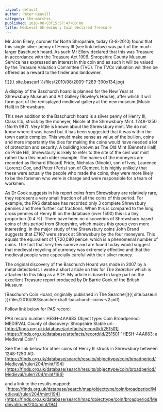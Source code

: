 ```yaml
---
layout: default
author: Peter Reavill
category: the-marches
published: 2010-08-03T15:37:47+00:00
title: Medieval Shrewsbury Coin Declared Treasure
---
```


Mr John Ellery, coroner for North Shropshire, today (3-8-2010) found that this single silver penny of Henry III (see link below) was part of the much larger Baschurch hoard. As such Mr Ellery declared that this was Treasure in accordance with the Treasure Act 1996. Shropshire County Museum Service has expressed an interest in this coin and as such it will be valued by the Treasure Valuation Committee (TVC). The TVCs valuation will then be offered as a reward to the finder and landowner.

![]({{ site.baseurl }}/files/2010/08/2009-T289-300x134.jpg)

A display of the Baschurch hoard is planned for the New Year at Shrewsbury Museum and Art Gallery (Rowley’s House), after which it will form part of the redisplayed medieval gallery at the new museum (Music Hall) in Shrewsbury.

This new addition to the Baschurch hoard is a silver penny of Henry III, Class IIIb, struck by the moneyer, Nicole at the Shrewsbury Mint. 1248-1250 (North 987). Very little is known about the Shrewsbury mint. We do not know where it was based but it has been suggested that it was within the town castle complex. This would make sense as value of the bullion, coins and more importantly the dies for making the coins would have needed a lot of protection and security. A building known as The Old Mint (Bennet’s Hall) on Pride Hill, Shrewsbury is likely to refer to the site of the civil war mint rather than this much older example. The names of the moneyers are recorded as Richard (Ricard) Pride, Nicholas (Nicole), son of Ives, Laurence (Lorenz) Cox, and Peter (Peris) son of Clement. It is highly unlikely that these were actually the people who made the coins; they were more likely to be the foremen who were in charge and were responsible for a team of workmen.

As Dr Cook suggests in his report coins from Shrewsbury are relatively rare, they represent a very small fraction of all the coins of this period. For example, the PAS database has recorded only 3 complete Shrewsbury pennies and three further cut fractions. When this is compared to the long cross pennies of Henry III on the database (over 1500) this is a tiny proportion (0.4 %). There have been no discoveries of Shrewsbury based coins of this period from Shropshire, which makes this group even more interesting. In the major study of the Shrewsbury coins John Brand suggests that £7167 were struck at Shrewsbury by the four moneyers. This equals the equivalent of 1,720,080 pence, which is a phenomenal number of coins. The fact that very few survive and are found today would suggest that medieval recycling of currency was extremely effective and that the medieval people were especially careful with their silver money.

The original discovery of the Baschurch Hoard was made in 2007 by a metal detectorist. I wrote a short article on this for _The Searcher_ which is attached to this blog as a PDF. My article is based in large part on the excellent Treasure report produced by Dr Barrie Cook of the British Museum.

[Baschurch Coin Hoard, originally published in The Searcher]({{ site.baseurl }}/files/2010/08/Searcher-draft-baschurch-coins-v2.pdf)

Follow link below for PAS record:

PAS record number: HESH-4AA683
Object type: Coin
Broadperiod: MEDIEVAL
County of discovery: Shropshire
Stable url: [http://finds.org.uk/database/artefacts/record/id/251501](https://finds.org.uk/database/artefacts/record/id/251501 "HESH-4AA683: a Medieval Coin")

See the link below for other coins of Henry III struck in Shrewsbury between 1248-1250 AD:
[https://finds.org.uk/database/search/results/objecttype/coin/broadperiod/Medieval/ruler/204/mint/194](https://finds.org.uk/database/search/results/objecttype/coin/broadperiod/Medieval/ruler/204/mint/194)

and a link to the results mapped:  [https://finds.org.uk/database/search/map/objecttype/coin/broadperiod/Medieval/ruler/204/mint/194](https://finds.org.uk/database/search/map/objecttype/coin/broadperiod/Medieval/ruler/204/mint/194) 
